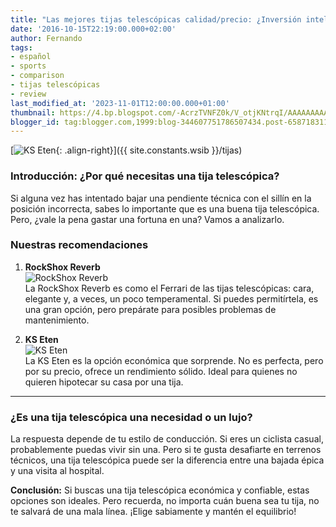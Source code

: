 ```yaml
---
title: "Las mejores tijas telescópicas calidad/precio: ¿Inversión inteligente o dinero tirado?"
date: '2016-10-15T22:19:00.000+02:00'
author: Fernando
tags:
- español
- sports
- comparison
- tijas telescópicas
- review
last_modified_at: '2023-11-01T12:00:00.000+01:00'
thumbnail: https://4.bp.blogspot.com/-AcrzTVNFZ0k/V_otjKNtrqI/AAAAAAAAA28/yc_upg1AUVcojspmLGUVL7PIJQgAmEU6QCLcB/s72-c/ks%2Beten.jpg
blogger_id: tag:blogger.com,1999:blog-344607751786507434.post-6587183119908818704
---
```


[![KS Eten](https://4.bp.blogspot.com/-AcrzTVNFZ0k/V_otjKNtrqI/AAAAAAAAA28/yc_upg1AUVcojspmLGUVL7PIJQgAmEU6QCLcB/s72-c/ks%2Beten.jpg){: .align-right}]({{ site.constants.wsib }}/tijas)

### Introducción: ¿Por qué necesitas una tija telescópica?

Si alguna vez has intentado bajar una pendiente técnica con el sillín en la posición incorrecta, sabes lo importante que es una buena tija telescópica. Pero, ¿vale la pena gastar una fortuna en una? Vamos a analizarlo.

### Nuestras recomendaciones

1. **RockShox Reverb**  
   ![RockShox Reverb](https://3.bp.blogspot.com/-bZXYNg9x03s/WAFW1UA2smI/AAAAAAAAA38/qezUl0AWbq4XXL5PiA0Sg81IDSskKbPlwCLcB/s200/rockshox%2Breverb.jpg)  
   La RockShox Reverb es como el Ferrari de las tijas telescópicas: cara, elegante y, a veces, un poco temperamental. Si puedes permitírtela, es una gran opción, pero prepárate para posibles problemas de mantenimiento.

2. **KS Eten**  
   ![KS Eten](https://4.bp.blogspot.com/-AcrzTVNFZ0k/V_otjKNtrqI/AAAAAAAAA28/yc_upg1AUVcojspmLGUVL7PIJQgAmEU6QCLcB/s72-c/ks%2Beten.jpg)  
   La KS Eten es la opción económica que sorprende. No es perfecta, pero por su precio, ofrece un rendimiento sólido. Ideal para quienes no quieren hipotecar su casa por una tija.

---

### ¿Es una tija telescópica una necesidad o un lujo?

La respuesta depende de tu estilo de conducción. Si eres un ciclista casual, probablemente puedas vivir sin una. Pero si te gusta desafiarte en terrenos técnicos, una tija telescópica puede ser la diferencia entre una bajada épica y una visita al hospital.

**Conclusión:** Si buscas una tija telescópica económica y confiable, estas opciones son ideales. Pero recuerda, no importa cuán buena sea tu tija, no te salvará de una mala línea. ¡Elige sabiamente y mantén el equilibrio!
